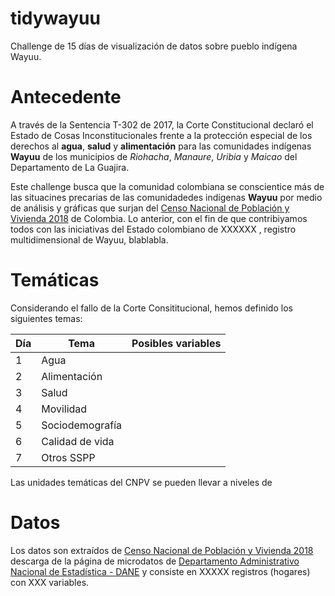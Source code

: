 # tidywayuu
Challenge de 15 días de visualización de datos sobre pueblo indígena Wayuu. 


# Antecedente

A través de la Sentencia T-302 de 2017, la Corte Constitucional declaró el Estado de Cosas Inconstitucionales frente a la protección especial de los derechos al **agua**, **salud** y **alimentación** para las comunidades indígenas **Wayuu** de los municipios de _Riohacha_, _Manaure_, _Uribia_ y _Maicao_ del Departamento de La Guajira.

Este challenge busca que la comunidad colombiana se conscientice más de las situacines precarias de las comunidadedes indígenas **Wayuu** por medio de análisis y gráficas que surjan del [Censo Nacional de Población y Vivienda 2018](https://www.dane.gov.co/index.php/estadisticas-por-tema/demografia-y-poblacion/censo-nacional-de-poblacion-y-vivenda-2018) de Colombia. Lo anterior, con el fin de que contribiyamos todos con las iniciativas del Estado colombiano de XXXXXX , registro multidimensional de Wayuu, blablabla. 

# Temáticas

Considerando el fallo de la Corte Consititucional, hemos definido los siguientes temas: 

| Día | Tema           | Posibles variables |
|-----|----------------|--------------------|
| 1   | Agua           |                    |
| 2   | Alimentación   |                    |
| 3   | Salud          |                    |
| 4   | Movilidad      |                    |
| 5   | Sociodemografía|                    |
| 6   | Calidad de vida|                    |
| 7   | Otros SSPP     |                    |


Las unidades temáticas del CNPV se pueden llevar a niveles de 

# Datos

Los datos son extraídos de [Censo Nacional de Población y Vivienda 2018](https://www.dane.gov.co/index.php/estadisticas-por-tema/demografia-y-poblacion/censo-nacional-de-poblacion-y-vivenda-2018) descarga de la página de microdatos de [Departamento Administrativo Nacional de Estadística - DANE](https://microdatos.dane.gov.co/index.php/catalog/643/get-microdata)  y consiste en XXXXX registros (hogares) con XXX variables. 
